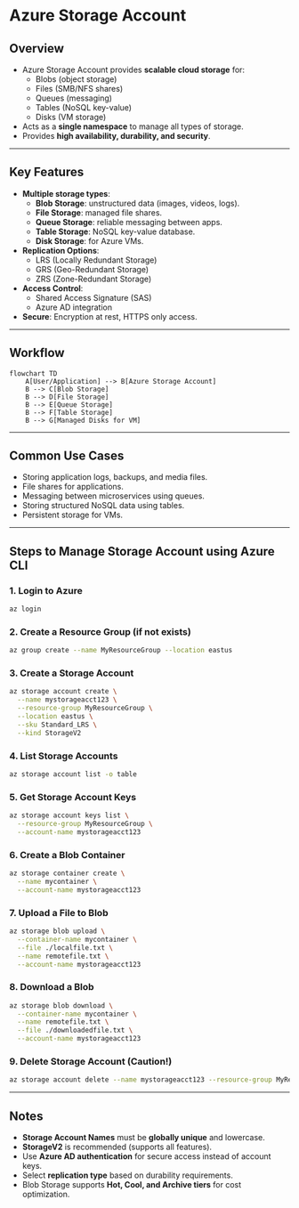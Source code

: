 # Azure Storage Account

## Overview
- Azure Storage Account provides **scalable cloud storage** for:
  - Blobs (object storage)
  - Files (SMB/NFS shares)
  - Queues (messaging)
  - Tables (NoSQL key-value)
  - Disks (VM storage)
- Acts as a **single namespace** to manage all types of storage.
- Provides **high availability, durability, and security**.

---

## Key Features
- **Multiple storage types**:
  - **Blob Storage**: unstructured data (images, videos, logs).
  - **File Storage**: managed file shares.
  - **Queue Storage**: reliable messaging between apps.
  - **Table Storage**: NoSQL key-value database.
  - **Disk Storage**: for Azure VMs.
- **Replication Options**:
  - LRS (Locally Redundant Storage)
  - GRS (Geo-Redundant Storage)
  - ZRS (Zone-Redundant Storage)
- **Access Control**:
  - Shared Access Signature (SAS)
  - Azure AD integration
- **Secure**: Encryption at rest, HTTPS only access.

---

## Workflow

```mermaid
flowchart TD
    A[User/Application] --> B[Azure Storage Account]
    B --> C[Blob Storage]
    B --> D[File Storage]
    B --> E[Queue Storage]
    B --> F[Table Storage]
    B --> G[Managed Disks for VM]
````

---

## Common Use Cases

* Storing application logs, backups, and media files.
* File shares for applications.
* Messaging between microservices using queues.
* Storing structured NoSQL data using tables.
* Persistent storage for VMs.

---

## Steps to Manage Storage Account using Azure CLI

### 1. Login to Azure

```bash
az login
```

### 2. Create a Resource Group (if not exists)

```bash
az group create --name MyResourceGroup --location eastus
```

### 3. Create a Storage Account

```bash
az storage account create \
  --name mystorageacct123 \
  --resource-group MyResourceGroup \
  --location eastus \
  --sku Standard_LRS \
  --kind StorageV2
```

### 4. List Storage Accounts

```bash
az storage account list -o table
```

### 5. Get Storage Account Keys

```bash
az storage account keys list \
  --resource-group MyResourceGroup \
  --account-name mystorageacct123
```

### 6. Create a Blob Container

```bash
az storage container create \
  --name mycontainer \
  --account-name mystorageacct123
```

### 7. Upload a File to Blob

```bash
az storage blob upload \
  --container-name mycontainer \
  --file ./localfile.txt \
  --name remotefile.txt \
  --account-name mystorageacct123
```

### 8. Download a Blob

```bash
az storage blob download \
  --container-name mycontainer \
  --name remotefile.txt \
  --file ./downloadedfile.txt \
  --account-name mystorageacct123
```

### 9. Delete Storage Account (Caution!)

```bash
az storage account delete --name mystorageacct123 --resource-group MyResourceGroup --yes
```

---

## Notes

* **Storage Account Names** must be **globally unique** and lowercase.
* **StorageV2** is recommended (supports all features).
* Use **Azure AD authentication** for secure access instead of account keys.
* Select **replication type** based on durability requirements.
* Blob Storage supports **Hot, Cool, and Archive tiers** for cost optimization.
